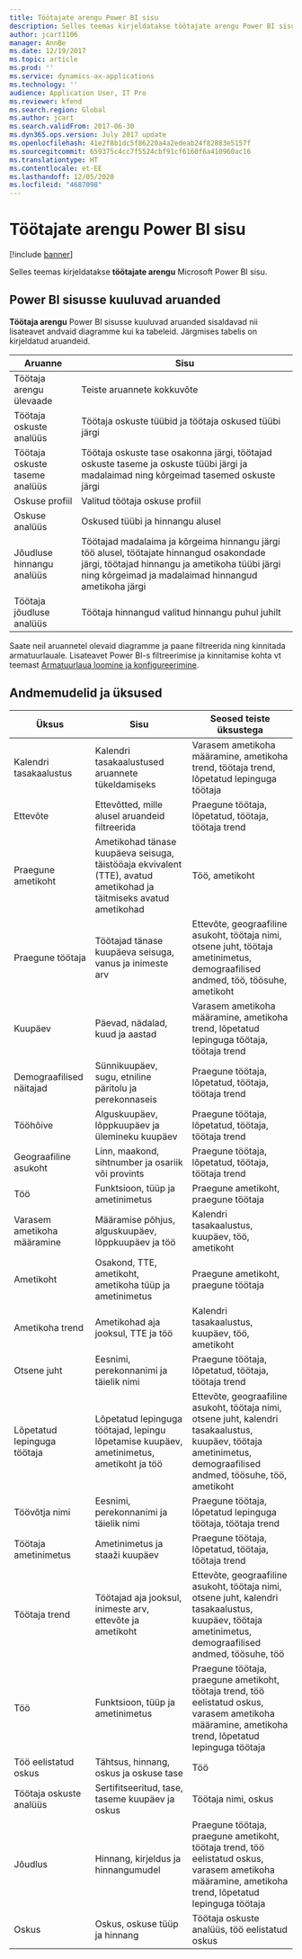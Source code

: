 ```yaml
---
title: Töötajate arengu Power BI sisu
description: Selles teemas kirjeldatakse töötajate arengu Power BI sisu.
author: jcart1106
manager: AnnBe
ms.date: 12/19/2017
ms.topic: article
ms.prod: ''
ms.service: dynamics-ax-applications
ms.technology: ''
audience: Application User, IT Pro
ms.reviewer: kfend
ms.search.region: Global
ms.author: jcart
ms.search.validFrom: 2017-06-30
ms.dyn365.ops.version: July 2017 update
ms.openlocfilehash: 41e2f8b1dc5f86220a4a2edeab24f82883e5157f
ms.sourcegitcommit: 659375c4cc7f5524cbf91cf6160f6a410960ac16
ms.translationtype: HT
ms.contentlocale: et-EE
ms.lasthandoff: 12/05/2020
ms.locfileid: "4687098"
---
```

# <a name="employee-development-power-bi-content"></a>Töötajate arengu Power BI sisu

[!include [banner](../includes/banner.md)]

Selles teemas kirjeldatakse **töötajate arengu** Microsoft Power BI sisu.

## <a name="reports-that-are-included-in-the-power-bi-content"></a>Power BI sisusse kuuluvad aruanded
**Töötaja arengu** Power BI sisusse kuuluvad aruanded sisaldavad nii lisateavet andvaid diagramme kui ka tabeleid. Järgmises tabelis on kirjeldatud aruandeid.

| Aruanne                        | Sisu |
|-------------------------------|----------|
| Töötaja arengu ülevaade | Teiste aruannete kokkuvõte |
| Töötaja oskuste analüüs       | Töötaja oskuste tüübid ja töötaja oskused tüübi järgi |
| Töötaja oskuste taseme analüüs | Töötaja oskuste tase osakonna järgi, töötajad oskuste taseme ja oskuste tüübi järgi ja madalaimad ning kõrgeimad tasemed oskuste järgi |
| Oskuse profiil                 | Valitud töötaja oskuse profiil |
| Oskuse analüüs                | Oskused tüübi ja hinnangu alusel |
| Jõudluse hinnangu analüüs   | Töötajad madalaima ja kõrgeima hinnangu järgi töö alusel, töötajate hinnangud osakondade järgi, töötajad hinnangu ja ametikoha tüübi järgi ning kõrgeimad ja madalaimad hinnangud ametikoha järgi |
| Töötaja jõudluse analüüs | Töötaja hinnangud valitud hinnangu puhul juhilt |

Saate neil aruannetel olevaid diagramme ja paane filtreerida ning kinnitada armatuurlauale. Lisateavet Power BI-s filtreerimise ja kinnitamise kohta vt teemast [Armatuurlaua loomine ja konfigureerimine](https://powerbi.microsoft.com/guided-learning/powerbi-learning-4-2-create-configure-dashboards).

## <a name="understanding-the-data-model-and-entities"></a>Andmemudelid ja üksused

| Üksus                   | Sisu                                                                                                   | Seosed teiste üksustega |
|--------------------------|------------------------------------------------------------------------------------------------------------|-----------------------------------|
| Kalendri tasakaalustus          | Kalendri tasakaalustused aruannete tükeldamiseks                                                                          | Varasem ametikoha määramine, ametikoha trend, töötaja trend, lõpetatud lepinguga töötaja |
| Ettevõte                  | Ettevõtted, mille alusel aruandeid filtreerida                                                                             | Praegune töötaja, lõpetatud, töötaja, töötaja trend |
| Praegune ametikoht         | Ametikohad tänase kuupäeva seisuga, täistööaja ekvivalent (TTE), avatud ametikohad ja täitmiseks avatud ametikohad | Töö, ametikoht |
| Praegune töötaja         | Töötajad tänase kuupäeva seisuga, vanus ja inimeste arv                                                         | Ettevõte, geograafiline asukoht, töötaja nimi, otsene juht, töötaja ametinimetus, demograafilised andmed, töö, töösuhe, ametikoht |
| Kuupäev                     | Päevad, nädalad, kuud ja aastad                                                                             | Varasem ametikoha määramine, ametikoha trend, lõpetatud lepinguga töötaja, töötaja trend |
| Demograafilised näitajad             | Sünnikuupäev, sugu, etniline päritolu ja perekonnaseis                                                   | Praegune töötaja, lõpetatud, töötaja, töötaja trend |
| Tööhõive               | Alguskuupäev, lõppkuupäev ja ülemineku kuupäev                                                                  | Praegune töötaja, lõpetatud, töötaja, töötaja trend |
| Geograafiline asukoht      | Linn, maakond, sihtnumber ja osariik või provints                                                           | Praegune töötaja, lõpetatud, töötaja, töötaja trend |
| Töö                      | Funktsioon, tüüp ja ametinimetus                                                                                  | Praegune ametikoht, praegune töötaja |
| Varasem ametikoha määramine | Määramise põhjus, alguskuupäev, lõppkuupäev ja töö                                                           | Kalendri tasakaalustus, kuupäev, töö, ametikoht |
| Ametikoht                 | Osakond, TTE, ametikoht, ametikoha tüüp ja ametinimetus                                                        | Praegune ametikoht, praegune töötaja |
| Ametikoha trend           | Ametikohad aja jooksul, TTE ja töö                                                                          | Kalendri tasakaalustus, kuupäev, töö, ametikoht |
| Otsene juht               | Eesnimi, perekonnanimi ja täielik nimi                                                                       | Praegune töötaja, lõpetatud, töötaja, töötaja trend |
| Lõpetatud lepinguga töötaja      | Lõpetatud lepinguga töötajad, lepingu lõpetamise kuupäev, ametinimetus, ametikoht ja töö                                             | Ettevõte, geograafiline asukoht, töötaja nimi, otsene juht, kalendri tasakaalustus, kuupäev, töötaja ametinimetus, demograafilised andmed, töösuhe, töö, ametikoht |
| Töövõtja nimi            | Eesnimi, perekonnanimi ja täielik nimi                                                                       | Praegune töötaja, lõpetatud lepinguga töötaja, töötaja trend |
| Töötaja ametinimetus           | Ametinimetus ja staaži kuupäev                                                                                   | Praegune töötaja, lõpetatud, töötaja, töötaja trend |
| Töötaja trend           | Töötajad aja jooksul, inimeste arv, ettevõte ja ametikoht                                                        | Ettevõte, geograafiline asukoht, töötaja nimi, otsene juht, kalendri tasakaalustus, kuupäev, töötaja ametinimetus, demograafilised andmed, töösuhe, töö |
| Töö                      | Funktsioon, tüüp ja ametinimetus                                                                                  | Praegune töötaja, praegune ametikoht, töötaja trend, töö eelistatud oskus, varasem ametikoha määramine, ametikoha trend, lõpetatud lepinguga töötaja |
| Töö eelistatud oskus      | Tähtsus, hinnang, oskus ja oskuse tase                                                                 | Töö |
| Töötaja oskuste analüüs  | Sertifitseeritud, tase, taseme kuupäev ja oskus                                                                    | Töötaja nimi, oskus |
| Jõudlus              | Hinnang, kirjeldus ja hinnangumudel                                                                      | Praegune töötaja, praegune ametikoht, töötaja trend, töö eelistatud oskus, varasem ametikoha määramine, ametikoha trend, lõpetatud lepinguga töötaja |
| Oskus                    | Oskus, oskuse tüüp ja hinnang                                                                              | Töötaja oskuste analüüs, töö eelistatud oskus |
